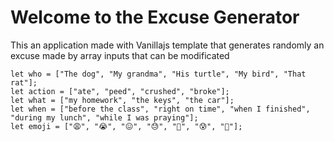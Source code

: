 # Welcome to the Excuse Generator

This an application made with Vanillajs template that generates randomly an excuse made by array inputs that can be modificated

```
let who = ["The dog", "My grandma", "His turtle", "My bird", "That rat"];
let action = ["ate", "peed", "crushed", "broke"];
let what = ["my homework", "the keys", "the car"];
let when = ["before the class", "right on time", "when I finished", "during my lunch", "while I was praying"];
let emoji = ["😩", "😭", "😖", "😓", "🥵", "😰", "🤯"];
```


